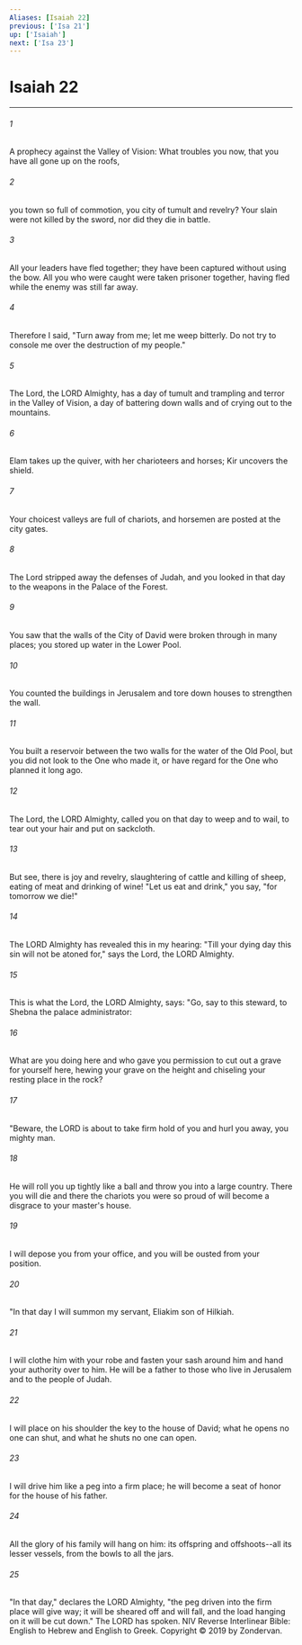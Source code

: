 ```yaml
---
Aliases: [Isaiah 22]
previous: ['Isa 21']
up: ['Isaiah']
next: ['Isa 23']
---
```

# Isaiah 22

***


###### 1 
A prophecy against the Valley of Vision: What troubles you now, that you have all gone up on the roofs, 

###### 2 
you town so full of commotion, you city of tumult and revelry? Your slain were not killed by the sword, nor did they die in battle. 

###### 3 
All your leaders have fled together; they have been captured without using the bow. All you who were caught were taken prisoner together, having fled while the enemy was still far away. 

###### 4 
Therefore I said, "Turn away from me; let me weep bitterly. Do not try to console me over the destruction of my people." 

###### 5 
The Lord, the LORD Almighty, has a day of tumult and trampling and terror in the Valley of Vision, a day of battering down walls and of crying out to the mountains. 

###### 6 
Elam takes up the quiver, with her charioteers and horses; Kir uncovers the shield. 

###### 7 
Your choicest valleys are full of chariots, and horsemen are posted at the city gates. 

###### 8 
The Lord stripped away the defenses of Judah, and you looked in that day to the weapons in the Palace of the Forest. 

###### 9 
You saw that the walls of the City of David were broken through in many places; you stored up water in the Lower Pool. 

###### 10 
You counted the buildings in Jerusalem and tore down houses to strengthen the wall. 

###### 11 
You built a reservoir between the two walls for the water of the Old Pool, but you did not look to the One who made it, or have regard for the One who planned it long ago. 

###### 12 
The Lord, the LORD Almighty, called you on that day to weep and to wail, to tear out your hair and put on sackcloth. 

###### 13 
But see, there is joy and revelry, slaughtering of cattle and killing of sheep, eating of meat and drinking of wine! "Let us eat and drink," you say, "for tomorrow we die!" 

###### 14 
The LORD Almighty has revealed this in my hearing: "Till your dying day this sin will not be atoned for," says the Lord, the LORD Almighty. 

###### 15 
This is what the Lord, the LORD Almighty, says: "Go, say to this steward, to Shebna the palace administrator: 

###### 16 
What are you doing here and who gave you permission to cut out a grave for yourself here, hewing your grave on the height and chiseling your resting place in the rock? 

###### 17 
"Beware, the LORD is about to take firm hold of you and hurl you away, you mighty man. 

###### 18 
He will roll you up tightly like a ball and throw you into a large country. There you will die and there the chariots you were so proud of will become a disgrace to your master's house. 

###### 19 
I will depose you from your office, and you will be ousted from your position. 

###### 20 
"In that day I will summon my servant, Eliakim son of Hilkiah. 

###### 21 
I will clothe him with your robe and fasten your sash around him and hand your authority over to him. He will be a father to those who live in Jerusalem and to the people of Judah. 

###### 22 
I will place on his shoulder the key to the house of David; what he opens no one can shut, and what he shuts no one can open. 

###### 23 
I will drive him like a peg into a firm place; he will become a seat of honor for the house of his father. 

###### 24 
All the glory of his family will hang on him: its offspring and offshoots--all its lesser vessels, from the bowls to all the jars. 

###### 25 
"In that day," declares the LORD Almighty, "the peg driven into the firm place will give way; it will be sheared off and will fall, and the load hanging on it will be cut down." The LORD has spoken. NIV Reverse Interlinear Bible: English to Hebrew and English to Greek. Copyright © 2019 by Zondervan.
